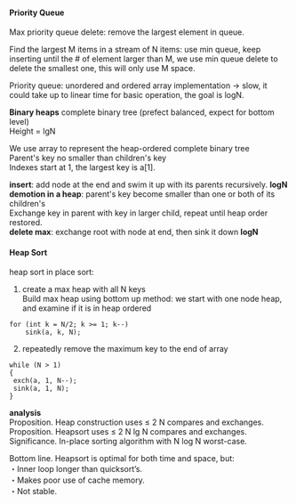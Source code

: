 #### Priority Queue  
Max priority queue delete: remove the largest element in queue.  

Find the largest M items in a stream of N items: use min queue, keep inserting until the # of element larger than M, we use min queue delete to delete the smallest one, this will only use M space.

Priority queue: unordered and ordered array implementation -> slow, it could take up to linear time for basic operation, the goal is logN.  

**Binary heaps**
complete binary tree (prefect balanced, expect for bottom level)  
Height = lgN   

We use array to represent the heap-ordered complete binary tree  
Parent's key no smaller than children's key  
Indexes start at 1, the largest key is a[1].

**insert**: add node at the end and swim it up with its parents recursively.  **logN**
**demotion in a heap**: parent's key become smaller than one or both of its children's   
Exchange key in parent with key in larger child, repeat until heap order restored.  
**delete max**: exchange root with node at end, then sink it down **logN**


#### Heap Sort

heap sort in place sort: 
1. create  a max heap with all N keys  
 Build max heap using bottom up method: 
we start with one node heap, and examine if it is in heap ordered
```
for (int k = N/2; k >= 1; k--)
	sink(a, k, N);
```
2. repeatedly remove the maximum key to the end of array   

```
while (N > 1)
{
 exch(a, 1, N--);
 sink(a, 1, N);
}
```
**analysis**  
Proposition. Heap construction uses ≤ 2 N compares and exchanges.  
Proposition. Heapsort uses ≤ 2 N lg N compares and exchanges.  
Significance. In-place sorting algorithm with N log N worst-case.

Bottom line. Heapsort is optimal for both time and space, but:  
・Inner loop longer than quicksort’s.  
・Makes poor use of cache memory.  
・Not stable.  

